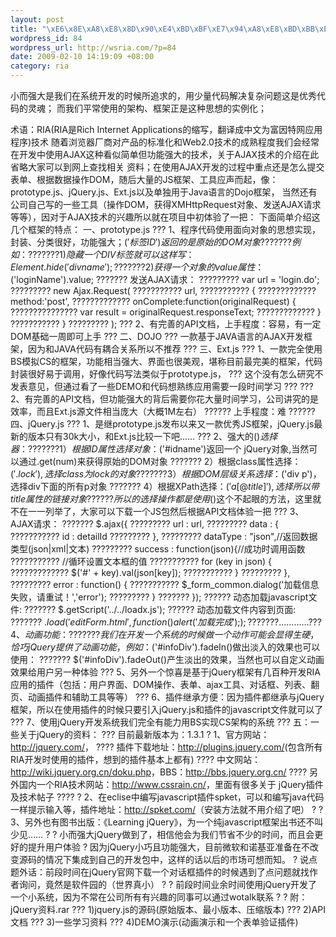```yaml
--- 
layout: post
title: "\xE6\x8E\xA8\xE8\x8D\x90\xE4\xBD\xBF\xE7\x94\xA8\xE8\xBD\xBB\xE9\x87\x8F\xE7\xBA\xA7ajax\xE6\xA1\x86\xE6\x9E\xB6-jQuery"
wordpress_id: 84
wordpress_url: http://wsria.com/?p=84
date: 2009-02-10 14:19:09 +08:00
category: ria
---
```

小而强大是我们在系统开发的时候所追求的，用少量代码解决复杂问题这是优秀代码的灵魂；
而我们平常使用的架构、框架正是这种思想的实例化；

<!--more-->

术语：RIA(RIA是Rich Internet Applications的缩写，翻译成中文为富因特网应用程序)技术
随着浏览器厂商对产品的标准化和Web2.0技术的成熟程度我们会经常在开发中使用AJAX这种看似简单但功能强大的技术，关于AJAX技术的介绍在此省略大家可以到网上查找相关
资料；在使用AJAX开发的过程中重点还是怎么提交表单、根据数据操作DOM，随后大量的JS框架、工具应声而起，像：prototype.js、jQuery.js、Ext.js以及单独用于Java语言的Dojo框架，
当然还有公司自己写的一些工具（操作DOM，获得XMHttpRequest对象、发送AJAX请求等等），因对于AJAX技术的兴趣所以就在项目中初体验了一把：
下面简单介绍这几个框架的特点：
一、prototype.js
??? 1、程序代码使用面向对象的思想实现，封装、分类很好，功能强大；$('标签ID')返回的是原始的DOM对象
??????? 例如：
??????? 1)隐藏一个DIV标签就可以这样写：Element.hide('divname');
??????? 2)获得一个对象的value属性：$('loginName').value;
??????? 发送AJAX请求：
????????? var url = 'login.do';
????????? new Ajax.Request(
??????????? url,
??????????? {
????????????? method:'post',
????????????? onComplete:function(originalRequest) {
??????????????? var result = originalRequest.responseText;
????????????? }
??????????? }
????????? );
??? 2、有完善的API文档，上手程度：容易，有一定DOM基础一周即可上手
???
二、DOJO
??? 一款基于JAVA语言的AJAX开发框架，因为和JAVA代码有耦合关系所以不推荐
???
三、Ext.js
??? 1、一款完全使用BS模拟CS的框架，功能相当强大、界面也很美观，堪称目前最完美的框架，代码封装很好易于调用，好像代码写法类似于prototype.js，
??? 这个没有怎么研究不发表意见，但通过看了一些DEMO和代码想熟练应用需要一段时间学习
???
??? 2、有完善的API文档，但功能强大的背后需要你花大量时间学习，公司讲究的是效率，而且Ext.js源文件相当庞大（大概1M左右）
?????? 上手程度：难
??????
四、jQuery.js
??? 1、是继prototype.js发布以来又一款优秀JS框架，jQuery.js最新的版本只有30k大小，和Ext.js比较一下吧……
??? 2、强大的$()选择器：
??????? 1）根据ID属性选择对象：$('#idname')返回一个 jQuery对象,当然可以通过.get(num)来获得原始的DOM对象
??????? 2）根据class属性选择：$('.lock'),选择class为lock的对象
??????? 3）根据DOM层级关系选择：$('div p')，选择div下面的所有p对象
??????? 4）根据XPath选择：$('a[@title]'),选择所以带title属性的链接对象
?????? 所以的选择操作都是使用$()这个不起眼的方法，这里就不在一一列举了，大家可以下载一个JS包然后根据API文档体验一把
??? 3、AJAX请求：
??????? $.ajax({
????????? url : url,
????????? data : {
??????????? id : detailId
????????? },
????????? dataType : "json",//返回数据类型(json|xml|文本)
????????? success : function(json){//成功时调用函数
??????????? //循环设置文本框的值
??????????? for (key in json) {
????????????? $('#' + key).val(json[key]);
??????????? }
????????? },
????????? error : function() {
??????????? $_form_common.dialog('加载信息失败，请重试！','error');
????????? }
??????? });
?????? 动态加载javascript文件:
??????? $.getScript('../../loadx.js');
?????? 动态加载文件内容到页面:
??????? $.load('editForm.html', function(){alert('加载完成');});
??????? …………
??? 4、动画功能：
??????? 我们在开发一个系统的时候做一个动作可能会显得生硬，恰巧jQuery提供了动画功能，例如：$('#infoDiv').fadeIn()做出淡入的效果也可以使用：
??????? $('#infoDiv').fadeOut()产生淡出的效果，当然也可以自定义动画效果给用户另一种体验
??? 5、另外一个惊喜是基于jQuery框架有几百种开发RIA应用的插件（包括：用户界面、DOM操作、表单、ajax工具、对话框、列表、翻页、动画插件和辅助工具等等）
??? 6、插件继承方便：因为插件都继承与jQuery框架，所以在使用插件的时候只要引入jQuery.js和插件的javascript文件就可以了
??? 7、使用jQuery开发系统我们完全有能力用BS实现CS架构的系统
???
五：一些关于jQuery的资料：
??? 目前最新版本为：1.3.1
? 1、官方网站：<a href="http://jquery.com/">http://jquery.com/</a>，
???? 插件下载地址：<a href="http://plugins.jquery.com/">http://plugins.jquery.com/</a>(包含所有RIA开发时使用的插件，想到的插件基本上都有)
???? 中文网站：<a href="http://wiki.jquery.org.cn/doku.php">http://wiki.jquery.org.cn/doku.php</a>，BBS：<a href="http://bbs.jquery.org.cn/">http://bbs.jquery.org.cn/</a>
???? 另外国内一个RIA技术网站：<a href="http://www.cssrain.cn/">http://www.cssrain.cn/</a>，里面有很多关于 jQuery插件及技术帖子
????
? 2、在eclise中编写javascript插件spket，可以和编写java代码一样提示输入等，插件地址：<a href="http://spket.com/">http://spket.com/</a>（安装方法就不用介绍了吧）
?
? 3、另外也有图书出版：《Learning jQuery》，为一个纯javascript框架出书还不叫少见……
?
? 小而强大jQuery做到了，相信他会为我们节省不少的时间，而且会更好的提升用户体验
? 因为jQuery小巧且功能强大，目前微软和诺基亚准备在不改变源码的情况下集成到自己的开发包中，这样的话以后的市场可想而知。
? 说点题外话：前段时间在jQuery官网下载一个对话框插件的时候遇到了点问题就找作者询问，竟然是软件园的（世界真小）
?
? 前段时间业余时间使用jQuery开发了一个小系统，因为不常在公司所有有兴趣的同事可以通过wotalk联系
?
? 附：jQuery资料.rar
??? 1)jquery.js的源码(原始版本、最小版本、压缩版本)
??? 2)API文档
??? 3)一些学习资料
??? 4)DEMO演示(动画演示和一个表单验证插件)
